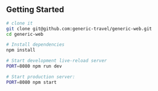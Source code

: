 Getting Started
---------------

```sh
# clone it
git clone git@github.com:generic-travel/generic-web.git
cd generic-web

# Install dependencies
npm install

# Start development live-reload server
PORT=8080 npm run dev

# Start production server:
PORT=8080 npm start
```
